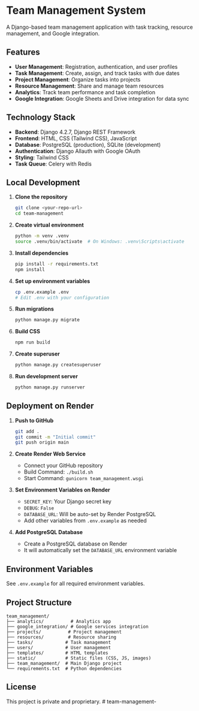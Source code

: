 # Team Management System

A Django-based team management application with task tracking, resource management, and Google integration.

## Features

- **User Management**: Registration, authentication, and user profiles
- **Task Management**: Create, assign, and track tasks with due dates
- **Project Management**: Organize tasks into projects
- **Resource Management**: Share and manage team resources
- **Analytics**: Track team performance and task completion
- **Google Integration**: Google Sheets and Drive integration for data sync

## Technology Stack

- **Backend**: Django 4.2.7, Django REST Framework
- **Frontend**: HTML, CSS (Tailwind CSS), JavaScript
- **Database**: PostgreSQL (production), SQLite (development)
- **Authentication**: Django Allauth with Google OAuth
- **Styling**: Tailwind CSS
- **Task Queue**: Celery with Redis

## Local Development

1. **Clone the repository**
   ```bash
   git clone <your-repo-url>
   cd team-management
   ```

2. **Create virtual environment**
   ```bash
   python -m venv .venv
   source .venv/bin/activate  # On Windows: .venv\Scripts\activate
   ```

3. **Install dependencies**
   ```bash
   pip install -r requirements.txt
   npm install
   ```

4. **Set up environment variables**
   ```bash
   cp .env.example .env
   # Edit .env with your configuration
   ```

5. **Run migrations**
   ```bash
   python manage.py migrate
   ```

6. **Build CSS**
   ```bash
   npm run build
   ```

7. **Create superuser**
   ```bash
   python manage.py createsuperuser
   ```

8. **Run development server**
   ```bash
   python manage.py runserver
   ```

## Deployment on Render

1. **Push to GitHub**
   ```bash
   git add .
   git commit -m "Initial commit"
   git push origin main
   ```

2. **Create Render Web Service**
   - Connect your GitHub repository
   - Build Command: `./build.sh`
   - Start Command: `gunicorn team_management.wsgi`

3. **Set Environment Variables on Render**
   - `SECRET_KEY`: Your Django secret key
   - `DEBUG`: `False`
   - `DATABASE_URL`: Will be auto-set by Render PostgreSQL
   - Add other variables from `.env.example` as needed

4. **Add PostgreSQL Database**
   - Create a PostgreSQL database on Render
   - It will automatically set the `DATABASE_URL` environment variable

## Environment Variables

See `.env.example` for all required environment variables.

## Project Structure

```
team_management/
├── analytics/          # Analytics app
├── google_integration/ # Google services integration
├── projects/          # Project management
├── resources/         # Resource sharing
├── tasks/            # Task management
├── users/            # User management
├── templates/        # HTML templates
├── static/           # Static files (CSS, JS, images)
├── team_management/  # Main Django project
└── requirements.txt  # Python dependencies
```

## License

This project is private and proprietary.
#   t e a m - m a n a g e m e n t -  
 
